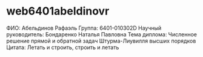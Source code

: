 # web6401abeldinovr
ФИО: Абельдинов Рафаэль
Группа: 6401-010302D
Научный руководитель: Бондаренко Наталья Павловна
Тема диплома: Численное решение прямой и обратной задач Штурма-Лиувилля высших порядков
Цитата: Летать и строить, строить и летать
